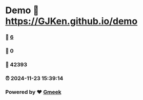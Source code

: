 # Demo :link: https://GJKen.github.io/demo 
### :page_facing_up: [6](https://GJKen.github.io/demo/tag.html) 
### :speech_balloon: 0 
### :hibiscus: 42393 
### :alarm_clock: 2024-11-23 15:39:14 
### Powered by :heart: [Gmeek](https://github.com/Meekdai/Gmeek)

